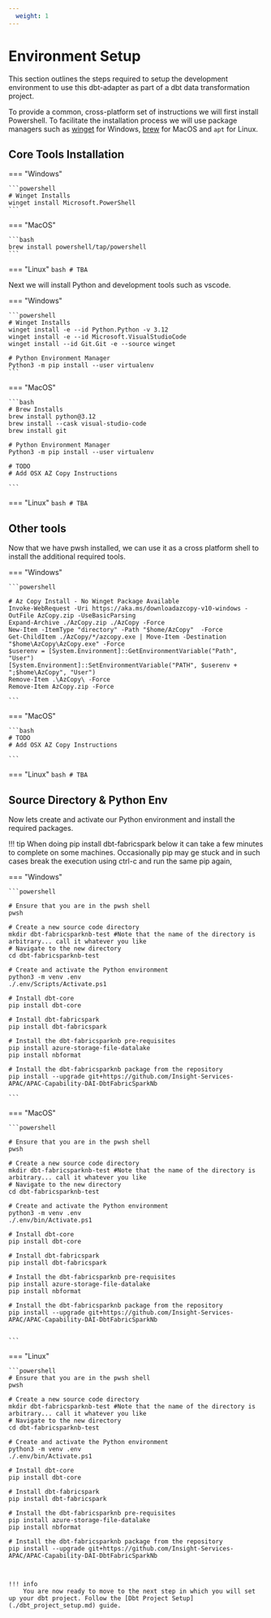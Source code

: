 ```yaml
---
  weight: 1
---
```

# Environment Setup
This section outlines the steps required to setup the development environment to use this dbt-adapter as part of a dbt data transformation project.

To provide a common, cross-platform set of instructions we will first install Powershell. To facilitate the installation process we will use package managers such as [winget](https://learn.microsoft.com/en-us/windows/package-manager/winget/) for Windows, [brew](https://brew.sh/) for MacOS and `apt` for Linux.

## Core Tools Installation

=== "Windows"

    ```powershell
    # Winget Installs 
    winget install Microsoft.PowerShell
    ```

=== "MacOS"

    ```bash
    brew install powershell/tap/powershell
    ```

=== "Linux"
    ```bash
    # TBA
    ```



Next we will install Python and development tools such as vscode.


=== "Windows"

    ```powershell
    # Winget Installs 
    winget install -e --id Python.Python -v 3.12
    winget install -e --id Microsoft.VisualStudioCode
    winget install --id Git.Git -e --source winget

    # Python Environment Manager
    Python3 -m pip install --user virtualenv
    ```

=== "MacOS"

    ```bash
    # Brew Installs
    brew install python@3.12
    brew install --cask visual-studio-code
    brew install git

    # Python Environment Manager
    Python3 -m pip install --user virtualenv

    # TODO 
    # Add OSX AZ Copy Instructions

    ```

=== "Linux"
    ```bash
    # TBA
    ```



## Other tools
Now that we have pwsh installed, we can use it as a cross platform shell to install the additional required tools. 



=== "Windows"

    ```powershell

    # Az Copy Install - No Winget Package Available
    Invoke-WebRequest -Uri https://aka.ms/downloadazcopy-v10-windows -OutFile AzCopy.zip -UseBasicParsing
    Expand-Archive ./AzCopy.zip ./AzCopy -Force
    New-Item -ItemType "directory" -Path "$home/AzCopy"  -Force  
    Get-ChildItem ./AzCopy/*/azcopy.exe | Move-Item -Destination "$home\AzCopy\AzCopy.exe" -Force  
    $userenv = [System.Environment]::GetEnvironmentVariable("Path", "User") 
    [System.Environment]::SetEnvironmentVariable("PATH", $userenv + ";$home\AzCopy", "User")
    Remove-Item .\AzCopy\ -Force
    Remove-Item AzCopy.zip -Force

    ```

=== "MacOS"

    ```bash
    # TODO 
    # Add OSX AZ Copy Instructions

    ```

=== "Linux"
    ```bash
    # TBA
    ```


## Source Directory & Python Env
Now lets create and activate our Python environment and install the required packages.


!!! tip
    When doing pip install dbt-fabricspark below it can take a few minutes to complete on some machines. Occasionally pip may ge stuck and in such cases break the execution using ctrl-c and run the same pip again, 


=== "Windows"

    ```powershell

    # Ensure that you are in the pwsh shell
    pwsh

    # Create a new source code directory
    mkdir dbt-fabricsparknb-test #Note that the name of the directory is arbitrary... call it whatever you like
    # Navigate to the new directory
    cd dbt-fabricsparknb-test

    # Create and activate the Python environment
    python3 -m venv .env
    ./.env/Scripts/Activate.ps1   

    # Install dbt-core 
    pip install dbt-core

    # Install dbt-fabricspark
    pip install dbt-fabricspark

    # Install the dbt-fabricsparknb pre-requisites 
    pip install azure-storage-file-datalake
    pip install nbformat

    # Install the dbt-fabricsparknb package from the repository
    pip install --upgrade git+https://github.com/Insight-Services-APAC/APAC-Capability-DAI-DbtFabricSparkNb

    ```


=== "MacOS"

    ```powershell

    # Ensure that you are in the pwsh shell
    pwsh

    # Create a new source code directory
    mkdir dbt-fabricsparknb-test #Note that the name of the directory is arbitrary... call it whatever you like
    # Navigate to the new directory
    cd dbt-fabricsparknb-test

    # Create and activate the Python environment
    python3 -m venv .env
    ./.env/bin/Activate.ps1   

    # Install dbt-core 
    pip install dbt-core

    # Install dbt-fabricspark
    pip install dbt-fabricspark

    # Install the dbt-fabricsparknb pre-requisites 
    pip install azure-storage-file-datalake
    pip install nbformat

    # Install the dbt-fabricsparknb package from the repository
    pip install --upgrade git+https://github.com/Insight-Services-APAC/APAC-Capability-DAI-DbtFabricSparkNb


    ```

=== "Linux"

    ```powershell
    # Ensure that you are in the pwsh shell
    pwsh

    # Create a new source code directory
    mkdir dbt-fabricsparknb-test #Note that the name of the directory is arbitrary... call it whatever you like
    # Navigate to the new directory
    cd dbt-fabricsparknb-test

    # Create and activate the Python environment
    python3 -m venv .env
    ./.env/bin/Activate.ps1   

    # Install dbt-core 
    pip install dbt-core

    # Install dbt-fabricspark
    pip install dbt-fabricspark

    # Install the dbt-fabricsparknb pre-requisites 
    pip install azure-storage-file-datalake
    pip install nbformat

    # Install the dbt-fabricsparknb package from the repository
    pip install --upgrade git+https://github.com/Insight-Services-APAC/APAC-Capability-DAI-DbtFabricSparkNb


```


!!! info
    You are now ready to move to the next step in which you will set up your dbt project. Follow the [Dbt Project Setup](./dbt_project_setup.md) guide.


